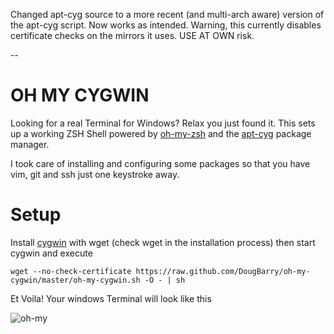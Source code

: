 Changed apt-cyg source to a more recent (and multi-arch aware) version of the apt-cyg script. Now works as intended. Warning, this currently disables certificate checks on the mirrors it uses. USE AT OWN risk.

--

# OH MY CYGWIN

Looking for a real Terminal for Windows?
Relax you just found it. This sets up a working ZSH Shell powered by [oh-my-zsh](https://github.com/robbyrussell/oh-my-zsh) and the [apt-cyg](https://github.com/kou1okada/apt-cyg) package manager.

I took care of installing and configuring some packages so that you have vim, git and ssh just one keystroke away.

# Setup

Install [cygwin](http://www.cygwin.com/) with wget (check wget in the installation process) then start cygwin and execute 

    wget --no-check-certificate https://raw.github.com/DougBarry/oh-my-cygwin/master/oh-my-cygwin.sh -O - | sh

Et Voila!
Your windows Terminal will look like this

![oh-my](https://coderwall-assets-0.s3.amazonaws.com/uploads/picture/file/1297/oh-my-cygwin.PNG "OH-MY-OH-MY")
